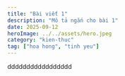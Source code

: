 ```yaml
---
title: "Bài viết 1"
description: "Mô tả ngắn cho bài 1"
date: 2025-09-12
heroImage: ../../assets/hero.jpeg
category: "kien-thuc"
tag: ["hoa hong", "tinh yeu"]
---
```


ddddddddddddddddd
